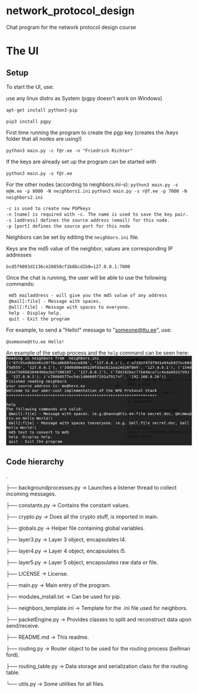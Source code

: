 # network_protocol_design
Chat program for the network protocol design course


# The UI

## Setup
To start the UI, use:

use any linux distro as System (pgpy doesn't work on Windows)

`apt-get install python3-pip`

`pip3 install pgpy`

First time running the program to create the pgp key (creates the /keys folder that all nodes are using!)

`python3 main.py -c f@r.ee -n "Friedrich Richter"`

If the keys are already set up the program can be started with

`python3 main.py -s f@r.ee`

For the other nodes (according to neighbors.ini-s):
`python3 main.py -s m@m.ee -p 8000 -N neighbors1.ini`
`python3 main.py -s r@f.ee -p 7000 -N neighbors2.ini`


```
-c is used to create new PGPkeys
-n [name] is required with -c. The name is used to save the key pair.
-s [address] defines the source address (email) for this node.
-p [port] defines the source port for this node
```

Neighbors can be set by editing the `neighbors.ini` file.

Keys are the md5 value of the neighbor, values are corresponding IP addresses

`bcd5f9093d1136ce28850cf1b8bcd2b0=127.0.0.1:7000`

Once the chat is running, the user will be able to use the following commands:

```
 md5 mailaddress - will give you the md5 value of any address
 @mail[:file] - Message with spaces.
 @all[:file] - Message with spaces to everyone.
 help - Display help.
 quit - Exit the program
```

For example, to send a "Hello!" message to "someone@ttu.ee", use:

`@someone@ttu.ee Hello!`

An example of the setup process and the `help` command can be seen here:
![UI](https://github.com/brunoproduit/network_protocol_design/blob/master/new_ui.PNG)


## Code hierarchy
.

├── backgroundprocesses.py      -> Launches a listener thread to collect incoming messages.

├── constants.py                -> Contains the constant values.

├── crypto.py                   -> Does all the crypto stuff, is imported in main.

├── globals.py                  -> Helper file containing global variables.

├── layer3.py                   -> Layer 3 object, encapsulates l4.

├── layer4.py                   -> Layer 4 object, encapsulates l5.

├── layer5.py                   -> Layer 5 object, encapsulates raw data or file.

├── LICENSE                     -> License.

├── main.py                     -> Main entry of the program.

├── modules_install.txt         -> Can be used for pip.

├── neighbors_template.ini      -> Template for the .ini file used for neighbors.

├── packetEngine.py             -> Provides classes to split and reconstruct data upon send/receive.

├── README.md                   -> This readme.

├── routing.py                  -> Router object to be used for the routing process (bellman ford).

├── routing_table.py            -> Data storage and serialization class for the routing table.

└── utils.py                    -> Some utilities for all files.


